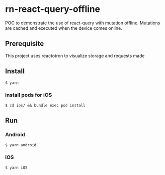 # rn-react-query-offline

POC to demonstrate the use of react-query with mutation offline.
Mutations are cached and executed when the device comes online.

## Prerequisite
This project uses reactotron to visualize storage and requests made

## Install

```shell
$ yarn
```
### install pods for iOS
```shell
$ cd ios/ && bundle exec pod install
```
## Run

### Android

```shel
$ yarn android
```

### iOS

```shel
$ yarn iOS
```
